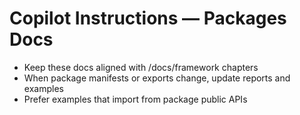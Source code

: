 # Copilot Instructions — Packages Docs

- Keep these docs aligned with /docs/framework chapters
- When package manifests or exports change, update reports and examples
- Prefer examples that import from package public APIs
